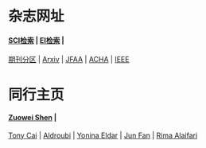 # 杂志网址
#### <a href="https://www.webofknowledge.com">SCI检索</a> | <a href="http://www.engineeringvillage.com">EI检索</a> |
  <a href="http://202.113.68.3/lib/Sub.html#!Module/Resource/Type/Show/ColumnId/f3813a70-3119-43a0-8528-7d1e476937e6/ItemId/8bd11b0a-927e-4739-a642-56e1274a97c6">期刊分区</a> |
<a href="https://arxiv.org/">Arxiv</a> |
  <a href="https://www.springer.com/journal/41">JFAA</a> |
  <a href="https://www.sciencedirect.com/journal/applied-and-computational-harmonic-analysis">ACHA</a> |
  <a href="http://ieeexplore.ieee.org/">IEEE</a>

# 同行主页
 #### <a href="https://blog.nus.edu.sg/matzuows/">Zuowei Shen</a> |
  <a href="http://www-stat.wharton.upenn.edu/~tcai/"> Tony Cai</a> |
  <a href="https://as.vanderbilt.edu/math/bio/?who=akram-aldroubi">Aldroubi</a> |
  <a href="https://webee.technion.ac.il/Sites/People/YoninaEldar/index.php">Yonina Eldar</a> |
  <a href="http://www.math.hkbu.edu.hk/~junfan/">Jun Fan</a> |
  <a href="http://www.alaifari.com/">Rima Alaifari</a> 

